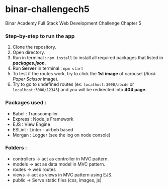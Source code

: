 # binar-challengech5

Binar Academy Full Stack Web Development Challenge Chapter 5

### Step-by-step to run the app

1. Clone the repository.
2. Open directory.
3. Run in terminal : `npm install` to install all required packages that listed in **_packages.json_**.
4. Run **Server** in terminal : `npm start`
6. To test if the routes work, try to click the **1st image** of carousel (_Rock Paper Scissor_ image).
7. Try to go to undefined routes (ex: `localhost:3000/abcde` or `localhost:3000/12345`) and you will be redirected into **404 page**.

### Packages used :

- Babel : Transcompiler
- Express : Node.js Framework
- EJS : View Engine
- ESLint : Linter - airbnb based
- Morgan : Logger (see the log on node console)

### Folders :

- controllers -> act as controller in MVC pattern.
- models -> act as data model in MVC pattern.
- routes -> web routes
- views -> act as views in MVC pattern using EJS.
- public -> Serve static files (css, images, js)
